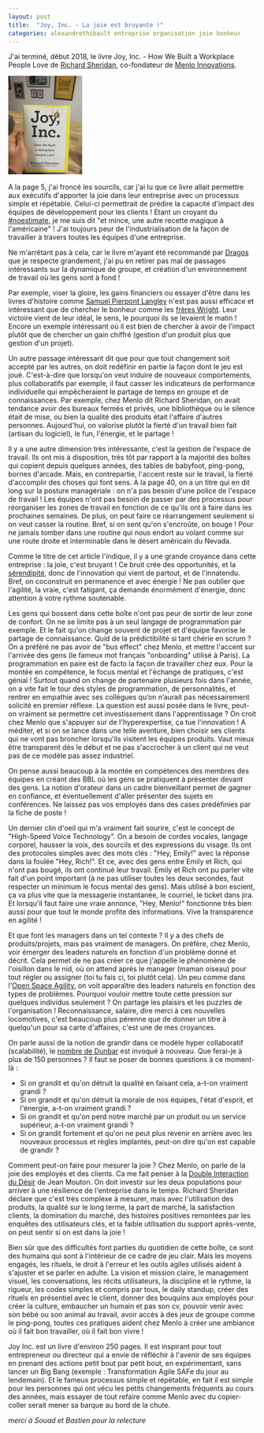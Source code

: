 ```yaml
---
layout: post
title:  "Joy, Inc. - La joie est bruyante !"
categories: alexandrethibault entreprise organisation joie bonheur
---
```

J'ai terminé, début 2018, le livre Joy, Inc. - How We Built a Workplace People Love de <a href="https://twitter.com/menloprez" target="richardsheridan">Richard Sheridan</a>, co-fondateur de <a href="http://www.menloinnovations.com/joyinc/" target="menlo">Menlo Innovations</a>.

<a href="https://www.amazon.fr/Joy-Inc-Built-Workplace-People/dp/1591847125" target="joyincbook">
	<img src="/images/posts/joy_inc.jpg" width="150px" >
</a>

A la page 5, j'ai froncé les sourcils, car j'ai lu que ce livre allait permettre aux exécutifs d'apporter la joie dans leur entreprise avec un processus simple et répétable. Celui-ci permettrait de prédire la capacité d'impact des équipes de développement pour les clients ! Etant un croyant du <a href="https://www.sois-net.fr/cessons-les-estimations-par-frederic-leguedois-printemps-agile-2015/" target="noestimateleguedois">#noestimate</a>, je me suis dit "et mince, une autre recette magique à l'américaine" ! J'ai toujours peur de l'industrialisation de la façon de travailler à travers toutes les équipes d'une entreprise.

Ne m'arrêtant pas à cela, car le livre m'ayant été recommandé par <a href="http://www.andwhatif.fr/" target="andwhatif">Dragos</a> que je respecte grandement, j'ai pu en retirer pas mal de passages intéressants sur la dynamique de groupe, et création d'un environnement de travail où les gens sont à fond ! 

Par exemple, viser la gloire, les gains financiers ou essayer d'être dans les livres d'histoire comme <a href="https://fr.wikipedia.org/wiki/Samuel_Pierpont_Langley" target="langley">Samuel Pierpont Langley</a> n'est pas aussi efficace et intéressant que de chercher le bonheur comme les <a href="https://fr.wikipedia.org/wiki/Orville_et_Wilbur_Wright" target="wright">frères Wright</a>. Leur victoire vient de leur idéal, le sens, le pourquoi ils se levaient le matin ! Encore un exemple intéressant où il est bien de chercher à avoir de l'impact plutôt que de chercher un gain chiffré (gestion d'un produit plus que gestion d'un projet).

Un autre passage intéressant dit que pour que tout changement soit accepté par les autres, on doit redéfinir en partie la façon dont le jeu est joué. C'est-à-dire que lorsqu'on veut induire de nouveaux comportements, plus collaboratifs par exemple, il faut casser les indicateurs de performance individuelle qui empêcheraient le partage de temps en groupe et de connaissances. Par exemple, chez Menlo dit Richard Sheridan, on avait tendance avoir des bureaux fermés et privés, une bibliothèque ou le silence était de mise, ou bien la qualité des produits était l'affaire d'autres personnes. Aujourd'hui, on valorise plutôt la fierté d'un travail bien fait (artisan du logiciel), le fun, l'énergie, et le partage !

Il y a une autre dimension très intéressante, c'est la gestion de l'espace de travail. Ils ont mis à disposition, très tôt par rapport à la majorité des boîtes qui copient depuis quelques années, des tables de babyfoot, ping-pong, bornes d'arcade. Mais, en contrepartie, l'accent reste sur le travail, la fierté d'accomplir des choses qui font sens. A la page 40, on a un titre qui en dit long sur la posture managériale : on n'a pas besoin d'une police de l'espace de travail ! Les équipes n'ont pas besoin de passer par des processus pour réorganiser les zones de travail en fonction de ce qu'ils ont à faire dans les prochaines semaines. De plus, on peut faire ce réarrangement seulement si on veut casser la routine. Bref, si on sent qu'on s'encroûte, on bouge ! Pour ne jamais tomber dans une routine qui nous endort au volant comme sur une route droite et interminable dans le désert américain du Nevada.

Comme le titre de cet article l'indique, il y a une grande croyance dans cette entreprise : la joie, c'est bruyant ! Ce bruit crée des opportunités, et la <a href="https://fr.wikipedia.org/wiki/S%C3%A9rendipit%C3%A9" target="serendipite">sérendipité</a>, donc de l'innovation qui vient de partout, et de l'innatendu. Bref, on coconstruit en permanence et avec énergie ! Ne pas oublier que l'agilité, la vraie, c'est fatigant, ça demande énormément d'énergie, donc attention à votre rythme soutenable.

Les gens qui bossent dans cette boîte n'ont pas peur de sortir de leur zone de confort. On ne se limite pas à un seul langage de programmation par exemple. Et le fait qu'on change souvent de projet et d'équipe favorise le partage de connaissance. Quid de la prédictibilité si tant chérie en scrum ? On a préféré ne pas avoir de "bus effect" chez Menlo, et mettre l'accent sur l'arrivée des gens (le fameux mot français "onboarding" utilisé à Paris). La programmation en paire est de facto la façon de travailler chez eux. Pour la montée en compétence, le focus mental et l'échange de pratiques, c'est génial ! Surtout quand on change de partenaire plusieurs fois dans l'année, on a vite fait le tour des styles de programmation, de personnalités, et rentrer en empathie avec ses collègues qu’on n’aurait pas nécessairement solicité en premier réflexe. La question est aussi posée dans le livre, peut-on vraiment se permettre cet investissement dans l'apprentissage ? On croit chez Menlo que s'appuyer sur de l'hyperexpertise, ça tue l'innovation ! A méditer, et si on se lance dans une telle aventure, bien choisir ses clients qui ne vont pas broncher lorsqu'ils visitent les équipes produits. Vaut mieux être transparent dès le début et ne pas s'accrocher à un client qui ne veut pas de ce modèle pas assez industriel.

On pense aussi beaucoup à la montée en compétences des membres des équipes en créant des BBL où les gens se pratiquent à présenter devant des gens. La notion d'orateur dans un cadre bienveillant permet de gagner en confiance, et éventuellement d'aller présenter des sujets en conférences. Ne laissez pas vos employés dans des cases prédéfinies par la fiche de poste ! 

Un dernier clin d'oeil qui m'a vraiment fait sourire, c'est le concept de "High-Speed Voice Technology". On a besoin de cordes vocales, langage corporel, hausser la voix, des sourcils et des expressions du visage. Ils ont des protocoles simples avec des mots clés : "Hey, Emily!" avec la réponse dans la foulée "Hey, Rich!". Et ce, avec des gens entre Emily et Rich, qui n'ont pas bougé, ils ont continué leur travail. Emily et Rich ont pu parler vite fait d'un point important (à ne pas utiliser toutes les deux secondes, faut respecter un minimum le focus mental des gens). Mais utilisé à bon escient, ça va plus vite que la messagerie instantanée, le courriel, le ticket dans jira. Et lorsqu'il faut faire une vraie annonce, "Hey, Menlo!" fonctionne très bien aussi pour que tout le monde profite des informations. Vive la transparence en agilité !

Et que font les managers dans un tel contexte ? Il y a des chefs de produits/projets, mais pas vraiment de managers. On préfère, chez Menlo, voir émerger des leaders naturels en fonction d'un problème donné et décrit. Cela permet de ne pas créer ce que j'appelle le phénomène de l'oisillon dans le nid, où on attend après le manager (maman oiseau) pour tout régler ou assigner (toi tu fais ci, toi plutôt cela). Un peu comme dans l'<a href="https://www.areyouagile.com/2017/11/dare-to-invite-openspace-agility/" target="OSA">Open Space Agility</a>, on voit apparaître des leaders naturels en fonction des types de problèmes. Pourquoi vouloir mettre toute cette pression sur quelques individus seulement ? On partage les plaisirs et les puzzles de l'organisation ! Reconnaissance, salaire, dire merci à ces nouvelles locomotives, c'est beaucoup plus pérenne que de donner un titre à quelqu'un pour sa carte d'affaires, c'est une de mes croyances. 

On parle aussi de la notion de grandir dans ce modèle hyper collaboratif (scalabilité), le <a href="https://fr.wikipedia.org/wiki/Nombre_de_Dunbar" target="dunbar">nombre de Dunbar</a> est invoqué à nouveau. Que ferai-je à plus de 150 personnes ? Il faut se poser de bonnes questions à ce moment-là :

* Si on grandit et qu'on détruit la qualité en faisant cela, a-t-on vraiment grandi ?
* Si on grandit et qu'on détruit la morale de nos équipes, l'état d'esprit, et l'énergie, a-t-on vraiment grandi ?
* Si on grandit et qu'on perd notre marché par un produit ou un service supérieur, a-t-on vraiment grandi ?
* Si on grandit fortement et qu'on ne peut plus revenir en arrière avec les nouveaux processus et règles implantés, peut-on dire qu'on est capable de grandir ?


Comment peut-on faire pour mesurer la joie ?
Chez Menlo, on parle de la joie des employés et des clients. Ca me fait penser à la <a href="https://www.youtube.com/watch?v=_jv7qhqKg6o" target="diad">Double Interaction du Désir</a> de Jean Mouton. On doit investir sur les deux populations pour arriver à une résilience de l'entreprise dans le temps. Richard Sheridan déclare que c'est très complexe à mesurer, mais avec l'utilisation des produits, la qualité sur le long terme, la part de marché, la satisfaction clients, la domination du marché, des histoires positives remontées par les enquêtes des utilisateurs clés, et la faible utilisation du support après-vente, on peut sentir si on est dans la joie !

Bien sûr que des difficultés font parties du quotidien de cette boîte, ce sont des humains qui sont à l'intérieur de ce cadre de jeu clair. Mais les moyens engagés, les rituels, le droit à l'erreur et les outils agiles utilisés aident à s'ajuster et se parler en adulte. La vision et mission claire, le management visuel, les conversations, les récits utilisateurs, la discipline et le rythme, la rigueur, les codes simples et compris par tous, le daily standup, créer des rituels en présentiel avec le client, donner des bouquins aux employés pour créer la culture, embaucher un humain et pas son cv, pouvoir venir avec son bébé ou son animal au travail, avoir accès à des jeux de groupe comme le ping-pong, toutes ces pratiques aident chez Menlo à créer une ambiance où il fait bon travailler, où il fait bon vivre !

Joy Inc. est un livre d'environ 250 pages. Il est inspirant pour tout entrepreneur ou directeur qui a envie de réfléchir à l'avenir de ses équipes en prenant des actions petit bout par petit bout, en expérimentant, sans lancer un Big Bang (exemple : Transformation Agile SAFe du jour au lendemain). Et le fameux processus simple et répétable, en fait il est simple pour les personnes qui ont vécu les petits changements fréquents au cours des années, mais essayer de tout refaire comme Menlo avec du copier-coller serait mener sa barque au bord de la chute.

_merci à Souad et Bastien pour la relecture_
